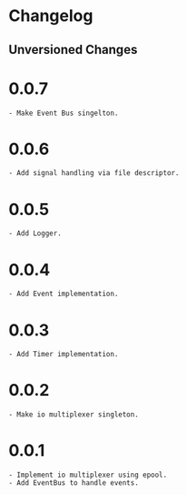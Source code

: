 # Changelog


## Unversioned Changes

# 0.0.7
    - Make Event Bus singelton.

# 0.0.6
    - Add signal handling via file descriptor.

# 0.0.5
    - Add Logger.

# 0.0.4
    - Add Event implementation.

# 0.0.3
    - Add Timer implementation.

# 0.0.2
    - Make io multiplexer singleton.

# 0.0.1
    - Implement io multiplexer using epool. 
    - Add EventBus to handle events.

